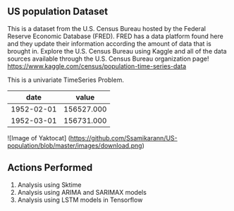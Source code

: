 

## US population Dataset

This is a dataset from the U.S. Census Bureau hosted by the Federal Reserve Economic Database (FRED). FRED has a data platform found here and they update their information according the amount of data that is brought in. Explore the U.S. Census Bureau using Kaggle and all of the data sources available through the U.S. Census Bureau organization page!
https://www.kaggle.com/census/population-time-series-data


This is a univariate TimeSeries Problem.

date | value
------------ | -------------
1952-02-01 | 156527.000
1952-03-01 | 156731.000

![Image of Yaktocat] (https://github.com/Ssamikarann/US-population/blob/master/images/download.png)




## Actions Performed

1. Analysis using Sktime
2. Analysis using ARIMA and SARIMAX models
3. Analysis using LSTM models in Tensorflow



